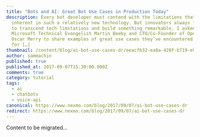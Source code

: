 ```yaml
---
title: "Bots and AI: Great Bot Use Cases in Production Today"
description: Every bot developer must contend with the limitations that are
  inherent in such a relatively new technology. But innovators always find a way
  to transcend tech limitations and build something remarkable. I asked
  Microsoft Technical Evangelist Martin Beeby and CTO/Co-Founder of Opearlo
  Oscar Merry to share examples of great use cases they’ve encountered or built
  for […]
thumbnail: /content/blog/ai-bot-use-cases-dr/eeacfb32-ea8a-420f-b719-e97e052098df_Bots-Clip3_800x300.jpg
author: sammachin
published: true
published_at: 2017-09-07T15:30:00.000Z
comments: true
category: tutorial
tags:
  - ai
  - chatbots
  - voice-api
canonical: https://www.nexmo.com/blog/2017/09/07/ai-bot-use-cases-dr
redirect: https://www.nexmo.com/blog/2017/09/07/ai-bot-use-cases-dr
---
```


Content to be migrated...

